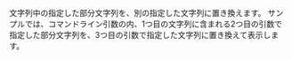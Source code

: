 文字列中の指定した部分文字列を、別の指定した文字列に置き換えます。
サンプルでは、コマンドライン引数の内、1つ目の文字列に含まれる2つ目の引数で指定した部分文字列を、3つ目の引数で指定した文字列に置き換えて表示します。